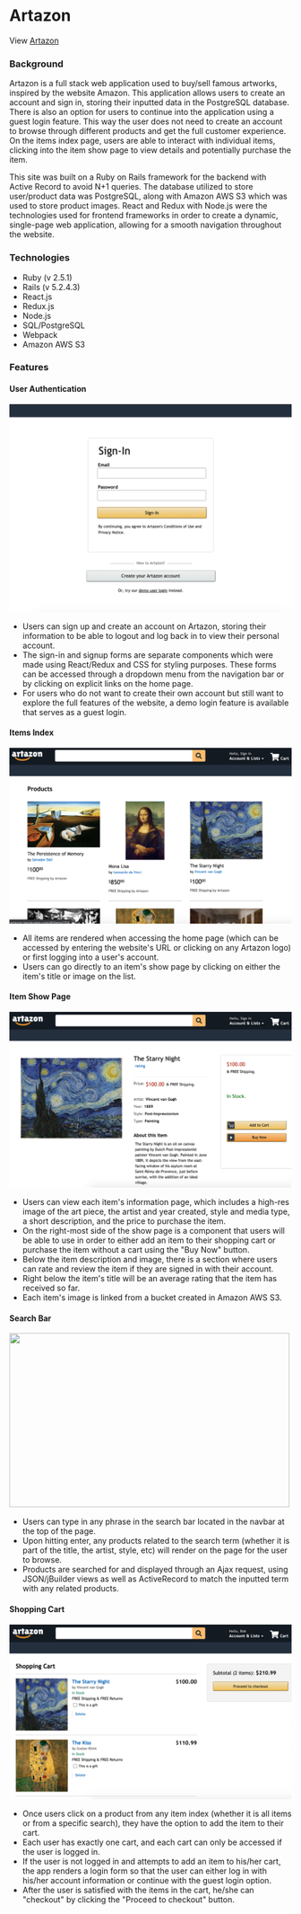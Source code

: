 # Artazon

View <a href='http://artazon.herokuapp.com/'>Artazon</a>

<h3>Background</h3>

<p>
  Artazon is a full stack web application used to buy/sell famous artworks, inspired by the website Amazon. This application allows users to create an account and sign in, storing their inputted data in the PostgreSQL database. There is also an option for users to continue into the application using a guest login feature. This way the user does not need to create an account to browse through different products and get the full customer experience. On the items index page, users are able to interact with individual items, clicking into the item show page to view details and potentially purchase the item.

  This site was built on a Ruby on Rails framework for the backend with Active Record to avoid N+1 queries. The database utilized to store user/product data was PostgreSQL, along with Amazon AWS S3 which was used to store product images. React and Redux with Node.js were the technologies used for frontend frameworks in order to create a dynamic, single-page web application, allowing for a smooth navigation throughout the website. 
</p>

<h3>Technologies</h3>

<ul>
    <li>Ruby (v 2.5.1)</li>
    <li>Rails (v 5.2.4.3)</li>
    <li>React.js</li>
    <li>Redux.js</li>
    <li>Node.js</li>
    <li>SQL/PostgreSQL</li>
    <li>Webpack</li>
    <li>Amazon AWS S3</li>
</ul>

<h3>Features</h3>

<h4>User Authentication</h4>

<img src="./app/assets/images/user_auth.png" allowFullScreen></img>

<ul>
    <li>Users can sign up and create an account on Artazon, storing their information to be able to logout and log back in to view their personal account.</li>
    <li>The sign-in and signup forms are separate components which were made using React/Redux and CSS for styling purposes. These forms can be accessed through a dropdown menu from the navigation bar or by clicking on explicit links on the home page. </li>
    <li>For users who do not want to create their own account but still want to explore the full features of the website, a demo login feature is available that serves as a guest login.</li>
</ul>

<h4>Items Index</h4>

<img src="./app/assets/images/item_index.png" allowFullScreen></img>

<ul>
    <li>All items are rendered when accessing the home page (which can be accessed by entering the website's URL or clicking on any Artazon logo) or first logging into a user's account.</li>
    <li>Users can go directly to an item's show page by clicking on either the item's title or image on the list. </li>
</ul>

<h4>Item Show Page</h4>

<img src="./app/assets/images/item_show.png" allowFullScreen></img>

<ul>
    <li>Users can view each item's information page, which includes a high-res image of the art piece, the artist and year created, style and media type, a short description, and the price to purchase the item. </li>
    <li>On the right-most side of the show page is a component that users will be able to use in order to either add an item to their shopping cart or purchase the item without a cart using the "Buy Now" button.</li>
    <li>Below the item description and image, there is a section where users can rate and review the item if they are signed in with their account.</li>
    <li>Right below the item's title will be an average rating that the item has received so far.</li>
    <li>Each item's image is linked from a bucket created in Amazon AWS S3.</li>
</ul>

<h4>Search Bar</h4>

<img src="https://media.giphy.com/media/gkWpyhWaazlPSE62hL/giphy.gif" width="500" height="310" class="giphy-embed" allowFullScreen></img>

<ul>
    <li>Users can type in any phrase in the search bar located in the navbar at the top of the page.</li>
    <li>Upon hitting enter, any products related to the search term (whether it is part of the title, the artist, style, etc) will render on the page for the user to browse.</li>
    <li>Products are searched for and displayed through an Ajax request, using JSON/jBuilder views as well as ActiveRecord to match the inputted term with any related products.</li>
</ul>

<h4>Shopping Cart</h4>

<img src="./app/assets/images/user_cart.png" ></img>

<ul>
    <li>Once users click on a product from any item index (whether it is all items or from a specific search), they have the option to add the item to their cart.</li>
    <li>Each user has exactly one cart, and each cart can only be accessed if the user is logged in.</li>
    <li>If the user is not logged in and attempts to add an item to his/her cart, the app renders a login form so that the user can either log in with his/her account information or continue with the guest login option.</li>
    <li>After the user is satisfied with the items in the cart, he/she can "checkout" by clicking the "Proceed to checkout" button. </li>
</ul>
